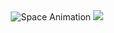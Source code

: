 <div align="center">
<img src="https://readme-typing-svg.demolab.com?font=Orbitron&weight=600&size=26&duration=2000&pause=800&color=4FC3F7&center=true&vCenter=true&multiline=true&width=700&height=100&lines=SPACE+FLUTTER+EXPLORER;CODING+ACROSS+GALAXIES;INTERSTELLAR+DEVELOPER;UNIVERSE+OF+APPS" alt="Space Animation" />

<img src="https://capsule-render.vercel.app/api?type=shark&color=0:000428,50:004e92,100:4FC3F7&height=140&section=header&text=&fontSize=0" />
</div>
